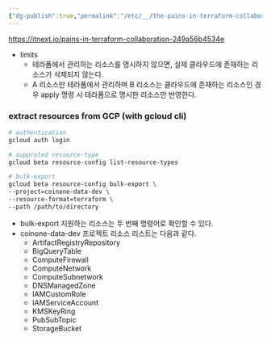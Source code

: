```yaml
---
{"dg-publish":true,"permalink":"/etc/__/the-pains-in-terraform-collaboration/","noteIcon":"","created":"2023-12-20T00:33:04.000+09:00"}
---
```



https://itnext.io/pains-in-terraform-collaboration-249a56b4534e

- limits
    - 테라폼에서 관리하는 리소스를 명시하지 않으면, 실제 클라우드에 존재하는 리소스가 삭제되지 않는다.
    - A 리소스만 테라폼에서 관리하며 B 리소스는 클라우드에 존재하는 리소스인 경우 apply 명령 시 테라폼으로 명시한 리소스만 반영한다.


### extract resources from GCP (with gcloud cli)


```bash
# authentication
gcloud auth login

# supproted resource-type
gcloud beta resource-config list-resource-types

# bulk-export
gcloud beta resource-config bulk-export \
--project=coinone-data-dev \
--resource-format=terraform \
--path /path/to/directory
```
- bulk-export 지원하는 리소스는 두 번째 명령어로 확인할 수 있다.
- coinone-data-dev 프로젝트 리소스 리스트는 다음과 같다.
    - ArtifactRegistryRepository
    - BigQueryTable
    - ComputeFirewall
    - ComputeNetwork
    - ComputeSubnetwork
    - DNSManagedZone
    - IAMCustomRole
    - IAMServiceAccount
    - KMSKeyRing
    - PubSubTopic
    - StorageBucket


### 